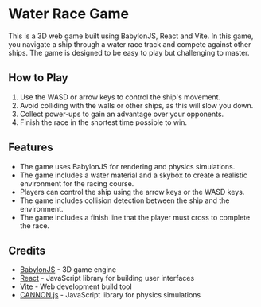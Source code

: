 Water Race Game
===============

This is a 3D web game built using BabylonJS, React and Vite. In this game, you navigate a ship through a water race track and compete against other ships. The game is designed to be easy to play but challenging to master.

How to Play
-----------

1.  Use the WASD or arrow keys to control the ship's movement.
2.  Avoid colliding with the walls or other ships, as this will slow you down.
3.  Collect power-ups to gain an advantage over your opponents.
4.  Finish the race in the shortest time possible to win.

Features
--------

-   The game uses BabylonJS for rendering and physics simulations.
-   The game includes a water material and a skybox to create a realistic environment for the racing course.
-   Players can control the ship using the arrow keys or the WASD keys.
-   The game includes collision detection between the ship and the environment.
-   The game includes a finish line that the player must cross to complete the race.

Credits
-------

-   [BabylonJS](https://www.babylonjs.com/) - 3D game engine
-   [React](https://reactjs.org/) - JavaScript library for building user interfaces
-   [Vite](https://vitejs.dev/) - Web development build tool
-   [CANNON.js](https://github.com/pmndrs/cannon.js) - JavaScript library for physics simulations
